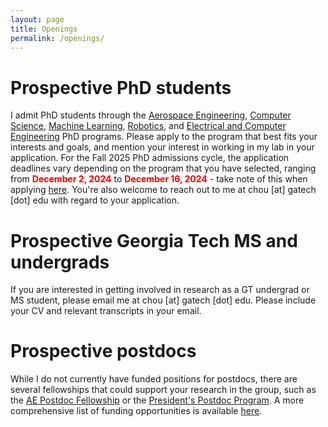 ```yaml
---
layout: page
title: Openings
permalink: /openings/
---
```


# Prospective PhD students

I admit PhD students through the <a href="https://www.gatech.edu/academics/degrees/phd/aerospace-engineering-phd">Aerospace Engineering</a>, <a href="https://www.gatech.edu/academics/degrees/phd/computer-science-phd">Computer Science</a>, <a href="https://www.gatech.edu/academics/degrees/phd/machine-learning-phd">Machine Learning</a>, <a href="https://www.gatech.edu/academics/degrees/phd/robotics-phd">Robotics</a>, and <a href="https://www.gatech.edu/academics/degrees/phd/electrical-and-computer-engineering-phd">Electrical and Computer Engineering</a> PhD programs. Please apply to the program that best fits your interests and goals, and mention your interest in working in my lab in your application. For the Fall 2025 PhD admissions cycle, the application deadlines vary depending on the program that you have selected, ranging from <span style="color:  red;"><b>December 2, 2024</b></span> to <span style="color:  red;"><b>December 16, 2024</b></span> - take note of this when applying <a href="https://gradapp.gatech.edu/apply/">here</a>. You're also welcome to reach out to me at chou [at] gatech [dot] edu with regard to your application.

# Prospective Georgia Tech MS and undergrads

If you are interested in getting involved in research as a GT undergrad or MS student, please email me at chou [at] gatech [dot] edu. Please include your CV and relevant transcripts in your email.

# Prospective postdocs

While I do not currently have funded positions for postdocs, there are several fellowships that could support your research in the group, such as the <a href="https://ae.gatech.edu/post-doc-fellows"> AE Postdoc Fellowship</a> or the <a href="https://ppfp.coe.gatech.edu/"> President's Postdoc Program</a>. A more comprehensive list of funding opportunities is available <a href="https://postdocs.gatech.edu/postdoc-resources/fellowships-grants"> here</a>.